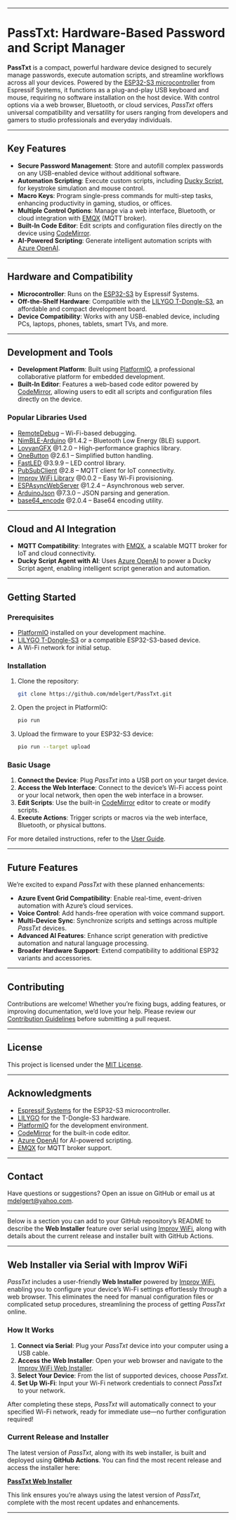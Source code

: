 
---

# PassTxt: Hardware-Based Password and Script Manager

**PassTxt** is a compact, powerful hardware device designed to securely manage passwords, execute automation scripts, and streamline workflows across all your devices. Powered by the [ESP32-S3 microcontroller](https://www.espressif.com/sites/default/files/documentation/esp32-s3_datasheet_en.pdf) from Espressif Systems, it functions as a plug-and-play USB keyboard and mouse, requiring no software installation on the host device. With control options via a web browser, Bluetooth, or cloud services, *PassTxt* offers universal compatibility and versatility for users ranging from developers and gamers to studio professionals and everyday individuals.

---

## Key Features

- **Secure Password Management**: Store and autofill complex passwords on any USB-enabled device without additional software.
- **Automation Scripting**: Execute custom scripts, including [Ducky Script](https://github.com/hak5darren/USB-Rubber-Ducky/wiki/Duckyscript), for keystroke simulation and mouse control.
- **Macro Keys**: Program single-press commands for multi-step tasks, enhancing productivity in gaming, studios, or offices.
- **Multiple Control Options**: Manage via a web interface, Bluetooth, or cloud integration with [EMQX](https://www.emqx.com/en) (MQTT broker).
- **Built-In Code Editor**: Edit scripts and configuration files directly on the device using [CodeMirror](https://codemirror.net/).
- **AI-Powered Scripting**: Generate intelligent automation scripts with [Azure OpenAI](https://azure.microsoft.com/en-us/products/ai-services/openai-service/).

---

## Hardware and Compatibility

- **Microcontroller**: Runs on the [ESP32-S3](https://www.espressif.com/sites/default/files/documentation/esp32-s3_datasheet_en.pdf) by Espressif Systems.
- **Off-the-Shelf Hardware**: Compatible with the [LILYGO T-Dongle-S3](https://lilygo.cc/products/t-dongle-s3), an affordable and compact development board.
- **Device Compatibility**: Works with any USB-enabled device, including PCs, laptops, phones, tablets, smart TVs, and more.

---

## Development and Tools

- **Development Platform**: Built using [PlatformIO](https://platformio.org/), a professional collaborative platform for embedded development.
- **Built-In Editor**: Features a web-based code editor powered by [CodeMirror](https://codemirror.net/), allowing users to edit all scripts and configuration files directly on the device.

### Popular Libraries Used

- [RemoteDebug](https://github.com/JoaoLopesF/RemoteDebug) – Wi-Fi-based debugging.
- [NimBLE-Arduino](https://github.com/h2zero/NimBLE-Arduino) @1.4.2 – Bluetooth Low Energy (BLE) support.
- [LovyanGFX](https://github.com/lovyan03/LovyanGFX) @1.2.0 – High-performance graphics library.
- [OneButton](https://github.com/mathertel/OneButton) @2.6.1 – Simplified button handling.
- [FastLED](https://github.com/FastLED/FastLED) @3.9.9 – LED control library.
- [PubSubClient](https://github.com/knolleary/pubsubclient) @2.8 – MQTT client for IoT connectivity.
- [Improv WiFi Library](https://github.com/jnthas/Improv-WiFi-Library) @0.0.2 – Easy Wi-Fi provisioning.
- [ESPAsyncWebServer](https://github.com/me-no-dev/ESPAsyncWebServer) @1.2.4 – Asynchronous web server.
- [ArduinoJson](https://github.com/bblanchon/ArduinoJson) @7.3.0 – JSON parsing and generation.
- [base64_encode](https://github.com/dojyorin/base64_encode) @2.0.4 – Base64 encoding utility.

---

## Cloud and AI Integration

- **MQTT Compatibility**: Integrates with [EMQX](https://www.emqx.com/en), a scalable MQTT broker for IoT and cloud connectivity.
- **Ducky Script Agent with AI**: Uses [Azure OpenAI](https://azure.microsoft.com/en-us/products/ai-services/openai-service/) to power a Ducky Script agent, enabling intelligent script generation and automation.

---

## Getting Started

### Prerequisites

- [PlatformIO](https://platformio.org/) installed on your development machine.
- [LILYGO T-Dongle-S3](https://lilygo.cc/products/t-dongle-s3) or a compatible ESP32-S3-based device.
- A Wi-Fi network for initial setup.

### Installation

1. Clone the repository:
   ```bash
   git clone https://github.com/mdelgert/PassTxt.git
   ```
2. Open the project in PlatformIO:
   ```bash
   pio run
   ```
3. Upload the firmware to your ESP32-S3 device:
   ```bash
   pio run --target upload
   ```

### Basic Usage

1. **Connect the Device**: Plug *PassTxt* into a USB port on your target device.
2. **Access the Web Interface**: Connect to the device’s Wi-Fi access point or your local network, then open the web interface in a browser.
3. **Edit Scripts**: Use the built-in [CodeMirror](https://codemirror.net/) editor to create or modify scripts.
4. **Execute Actions**: Trigger scripts or macros via the web interface, Bluetooth, or physical buttons.

For more detailed instructions, refer to the [User Guide](docs/user-guide.md).

---

## Future Features

We’re excited to expand *PassTxt* with these planned enhancements:

- **Azure Event Grid Compatibility**: Enable real-time, event-driven automation with Azure’s cloud services.
- **Voice Control**: Add hands-free operation with voice command support.
- **Multi-Device Sync**: Synchronize scripts and settings across multiple *PassTxt* devices.
- **Advanced AI Features**: Enhance script generation with predictive automation and natural language processing.
- **Broader Hardware Support**: Extend compatibility to additional ESP32 variants and accessories.

---

## Contributing

Contributions are welcome! Whether you’re fixing bugs, adding features, or improving documentation, we’d love your help. Please review our [Contribution Guidelines](CONTRIBUTING.md) before submitting a pull request.

---

## License

This project is licensed under the [MIT License](LICENSE).

---

## Acknowledgments

- [Espressif Systems](https://www.espressif.com/) for the ESP32-S3 microcontroller.
- [LILYGO](https://lilygo.cc/) for the T-Dongle-S3 hardware.
- [PlatformIO](https://platformio.org/) for the development environment.
- [CodeMirror](https://codemirror.net/) for the built-in code editor.
- [Azure OpenAI](https://azure.microsoft.com/en-us/products/ai-services/openai-service/) for AI-powered scripting.
- [EMQX](https://www.emqx.com/en) for MQTT broker support.

---

## Contact

Have questions or suggestions? Open an issue on GitHub or email us at [mdelgert@yahoo.com](mailto:mdelgert@yahoo.com).

---

Below is a section you can add to your GitHub repository’s README to describe the **Web Installer** feature over serial using [Improv WiFi](https://www.improv-wifi.com/), along with details about the current release and installer built with GitHub Actions.

---

## Web Installer via Serial with Improv WiFi

*PassTxt* includes a user-friendly **Web Installer** powered by [Improv WiFi](https://www.improv-wifi.com/), enabling you to configure your device’s Wi-Fi settings effortlessly through a web browser. This eliminates the need for manual configuration files or complicated setup procedures, streamlining the process of getting *PassTxt* online.

### How It Works

1. **Connect via Serial**: Plug your *PassTxt* device into your computer using a USB cable.
2. **Access the Web Installer**: Open your web browser and navigate to the [Improv WiFi Web Installer](https://www.improv-wifi.com/).
3. **Select Your Device**: From the list of supported devices, choose *PassTxt*.
4. **Set Up Wi-Fi**: Input your Wi-Fi network credentials to connect *PassTxt* to your network.

After completing these steps, *PassTxt* will automatically connect to your specified Wi-Fi network, ready for immediate use—no further configuration required!

### Current Release and Installer

The latest version of *PassTxt*, along with its web installer, is built and deployed using **GitHub Actions**. You can find the most recent release and access the installer here:

**[PassTxt Web Installer](https://mdelgert.github.io/PassTxt)**

This link ensures you’re always using the latest version of *PassTxt*, complete with the most recent updates and enhancements.

---